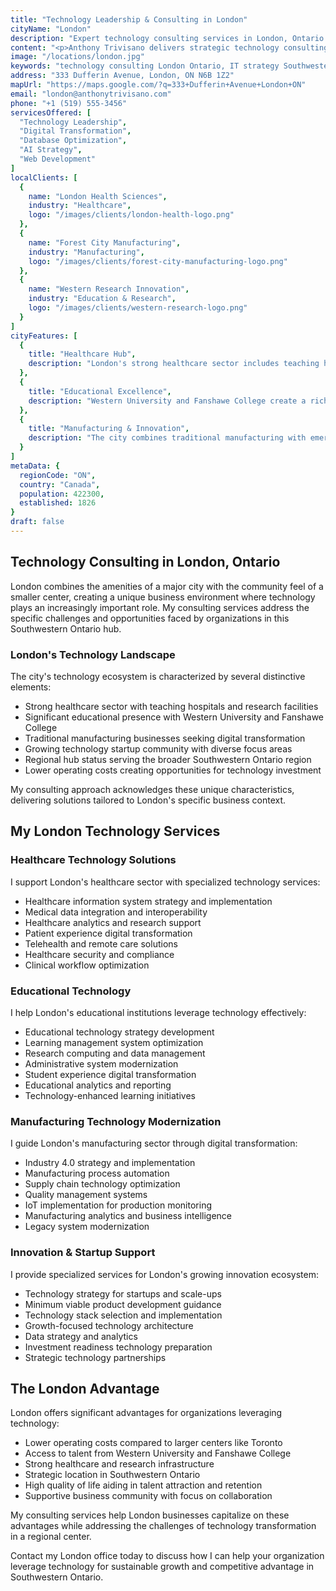 ```yaml
---
title: "Technology Leadership & Consulting in London"
cityName: "London"
description: "Expert technology consulting services in London, Ontario. Specialized solutions for healthcare, education, manufacturing, and emerging technology sectors across Southwestern Ontario."
content: "<p>Anthony Trivisano delivers strategic technology consulting services to organizations throughout London and Southwestern Ontario. With expertise spanning technology leadership, digital transformation, and data optimization, I serve London's diverse business community.</p><p>From healthcare institutions and educational organizations to manufacturing businesses and growing startups, I provide the technology guidance needed to thrive in this dynamic regional center.</p>"
image: "/locations/london.jpg"
keywords: "technology consulting London Ontario, IT strategy Southwestern Ontario, digital transformation London ON, Western University technology consulting, healthcare IT London"
address: "333 Dufferin Avenue, London, ON N6B 1Z2"
mapUrl: "https://maps.google.com/?q=333+Dufferin+Avenue+London+ON"
email: "london@anthonytrivisano.com"
phone: "+1 (519) 555-3456"
servicesOffered: [
  "Technology Leadership",
  "Digital Transformation",
  "Database Optimization",
  "AI Strategy",
  "Web Development"
]
localClients: [
  {
    name: "London Health Sciences",
    industry: "Healthcare",
    logo: "/images/clients/london-health-logo.png"
  },
  {
    name: "Forest City Manufacturing",
    industry: "Manufacturing",
    logo: "/images/clients/forest-city-manufacturing-logo.png"
  },
  {
    name: "Western Research Innovation",
    industry: "Education & Research",
    logo: "/images/clients/western-research-logo.png"
  }
]
cityFeatures: [
  {
    title: "Healthcare Hub",
    description: "London's strong healthcare sector includes teaching hospitals and research centers requiring advanced technology solutions."
  },
  {
    title: "Educational Excellence",
    description: "Western University and Fanshawe College create a rich environment for academic technology and research partnerships."
  },
  {
    title: "Manufacturing & Innovation",
    description: "The city combines traditional manufacturing with emerging technology companies in a diversified economy."
  }
]
metaData: {
  regionCode: "ON",
  country: "Canada",
  population: 422300,
  established: 1826
}
draft: false
---
```


## Technology Consulting in London, Ontario

London combines the amenities of a major city with the community feel of a smaller center, creating a unique business environment where technology plays an increasingly important role. My consulting services address the specific challenges and opportunities faced by organizations in this Southwestern Ontario hub.

### London's Technology Landscape

The city's technology ecosystem is characterized by several distinctive elements:

- Strong healthcare sector with teaching hospitals and research facilities
- Significant educational presence with Western University and Fanshawe College
- Traditional manufacturing businesses seeking digital transformation
- Growing technology startup community with diverse focus areas
- Regional hub status serving the broader Southwestern Ontario region
- Lower operating costs creating opportunities for technology investment

My consulting approach acknowledges these unique characteristics, delivering solutions tailored to London's specific business context.

## My London Technology Services

### Healthcare Technology Solutions

I support London's healthcare sector with specialized technology services:

- Healthcare information system strategy and implementation
- Medical data integration and interoperability
- Healthcare analytics and research support
- Patient experience digital transformation
- Telehealth and remote care solutions
- Healthcare security and compliance
- Clinical workflow optimization

### Educational Technology

I help London's educational institutions leverage technology effectively:

- Educational technology strategy development
- Learning management system optimization
- Research computing and data management
- Administrative system modernization
- Student experience digital transformation
- Educational analytics and reporting
- Technology-enhanced learning initiatives

### Manufacturing Technology Modernization

I guide London's manufacturing sector through digital transformation:

- Industry 4.0 strategy and implementation
- Manufacturing process automation
- Supply chain technology optimization
- Quality management systems
- IoT implementation for production monitoring
- Manufacturing analytics and business intelligence
- Legacy system modernization

### Innovation & Startup Support

I provide specialized services for London's growing innovation ecosystem:

- Technology strategy for startups and scale-ups
- Minimum viable product development guidance
- Technology stack selection and implementation
- Growth-focused technology architecture
- Data strategy and analytics
- Investment readiness technology preparation
- Strategic technology partnerships

## The London Advantage

London offers significant advantages for organizations leveraging technology:

- Lower operating costs compared to larger centers like Toronto
- Access to talent from Western University and Fanshawe College
- Strong healthcare and research infrastructure
- Strategic location in Southwestern Ontario
- High quality of life aiding in talent attraction and retention
- Supportive business community with focus on collaboration

My consulting services help London businesses capitalize on these advantages while addressing the challenges of technology transformation in a regional center.

Contact my London office today to discuss how I can help your organization leverage technology for sustainable growth and competitive advantage in Southwestern Ontario.